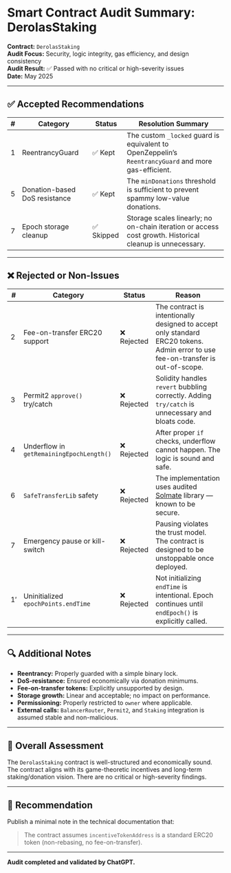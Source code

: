 # Smart Contract Audit Summary: DerolasStaking

**Contract:** `DerolasStaking`  
**Audit Focus:** Security, logic integrity, gas efficiency, and design consistency  
**Audit Result:** ✅ Passed with no critical or high-severity issues  
**Date:** May 2025

---

## ✅ Accepted Recommendations

| # | Category                        | Status   | Resolution Summary |
|---|--------------------------------|----------|---------------------|
| 1 | ReentrancyGuard                | ✅ Kept  | The custom `_locked` guard is equivalent to OpenZeppelin’s `ReentrancyGuard` and more gas-efficient. |
| 5 | Donation-based DoS resistance | ✅ Kept  | The `minDonations` threshold is sufficient to prevent spammy low-value donations. |
| 7 | Epoch storage cleanup         | ✅ Skipped | Storage scales linearly; no on-chain iteration or access cost growth. Historical cleanup is unnecessary. |

---

## ❌ Rejected or Non-Issues

| # | Category                             | Status    | Reason |
|----|-------------------------------------|-----------|--------|
| 2  | Fee-on-transfer ERC20 support       | ❌ Rejected | The contract is intentionally designed to accept only standard ERC20 tokens. Admin error to use fee-on-transfer is out-of-scope. |
| 3  | Permit2 `approve()` try/catch       | ❌ Rejected | Solidity handles `revert` bubbling correctly. Adding `try/catch` is unnecessary and bloats code. |
| 4  | Underflow in `getRemainingEpochLength()` | ❌ Rejected | After proper `if` checks, underflow cannot happen. The logic is sound and safe. |
| 6  | `SafeTransferLib` safety            | ❌ Rejected | The implementation uses audited [Solmate](https://github.com/transmissions11/solmate) library — known to be secure. |
| 7  | Emergency pause or kill-switch      | ❌ Rejected | Pausing violates the trust model. The contract is designed to be unstoppable once deployed. |
| 1′ | Uninitialized `epochPoints.endTime` | ❌ Rejected | Not initializing `endTime` is intentional. Epoch continues until `endEpoch()` is explicitly called. |

---

## 🔍 Additional Notes

- **Reentrancy:** Properly guarded with a simple binary lock.
- **DoS-resistance:** Ensured economically via donation minimums.
- **Fee-on-transfer tokens:** Explicitly unsupported by design.
- **Storage growth:** Linear and acceptable; no impact on performance.
- **Permissioning:** Properly restricted to `owner` where applicable.
- **External calls:** `BalancerRouter`, `Permit2`, and `Staking` integration is assumed stable and non-malicious.

---

## 🧩 Overall Assessment

The `DerolasStaking` contract is well-structured and economically sound. The contract aligns with its game-theoretic incentives and long-term staking/donation vision. There are no critical or high-severity findings.

---

## 📝 Recommendation

Publish a minimal note in the technical documentation that:

> The contract assumes `incentiveTokenAddress` is a standard ERC20 token (non-rebasing, no fee-on-transfer).

---

**Audit completed and validated by ChatGPT.**

